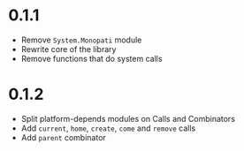 # 0.1.1
* Remove `System.Monopati` module
* Rewrite core of the library
* Remove functions that do system calls

# 0.1.2
* Split platform-depends modules on Calls and Combinators
* Add `current`, `home`, `create`, `come` and `remove` calls
* Add `parent` combinator
